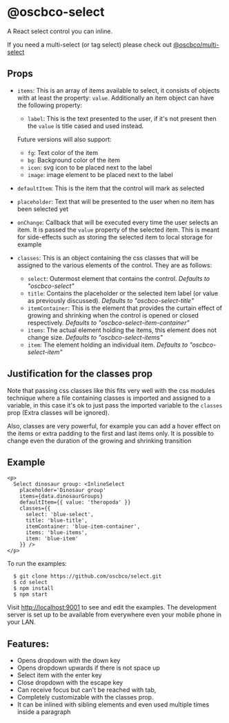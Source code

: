 # @oscbco-select

A React select control you can inline.

If you need a multi-select (or tag select) please check out [@oscbco/multi-select](https://github.com/oscbco/multi-select)

## Props
- `items`: This is an array of items available to select, it consists of objects with at least the property: `value`.
Additionally an item object can have the following property:

  - `label`: This is the text presented to the user, if it's not present then the `value` is title cased and used instead.

  Future versions will also support:
    - `fg`: Text color of the item
    - `bg`: Background color of the item
    - `icon`: svg icon to be placed next to the label
    - `image`: image element to be placed next to the label

- `defaultItem`: This is the item that the control will mark as selected

- `placeholder`: Text that will be presented to the user when no item has been selected yet

- `onChange`: Callback that will be executed every time the user selects an item. It is passed the `value` property of the selected item. This is meant for side-effects such as storing the selected item to local storage for example

- `classes`: This is an object containing the css classes that will be assigned to the various elements of the control. They are as follows:
  - `select`: Outermost element that contains the control. *Defaults to "oscbco-select"*
  - `title`: Contains the placeholder or the selected item label (or value as previously discussed). *Defaults to "oscbco-select-title"*
  - `itemContainer`: This is the element that provides the curtain effect of growing and shrinking when the control is opened or closed respectively. *Defaults to "oscbco-select-item-container"*
  - `items`: The actual element holding the items, this element does not change size. *Defaults to "oscbco-select-items"*
  - `item`: The element holding an individual item. *Defaults to "oscbco-select-item"*

## Justification for the classes prop
Note that passing css classes like this fits very well with the css modules technique where a file containing classes is imported and assigned to a variable, in this case it's ok to just pass the imported variable to the `classes` prop (Extra classes will be ignored).

Also, classes are very powerful, for example you can add a hover effect on the items or extra padding to the first and last items only. It is possible to change even the duration of the growing and shrinking transition


## Example

```JS
<p>
  Select dinosaur group: <InlineSelect
    placeholder='Dinosaur group'
    items={data.dinosaurGroups}
    defaultItem={{ value: 'theropoda' }}
    classes={{
      select: 'blue-select',
      title: 'blue-title',
      itemContainer: 'blue-item-container',
      items: 'blue-items',
      item: 'blue-item'
    }} />
</p>
```
To run the examples:

      $ git clone https://github.com/oscbco/select.git
      $ cd select
      $ npm install
      $ npm start

  Visit [http://localhost:9001](http://localhost:9001) to see and edit the examples. The development server is set up to be available from everywhere even your mobile phone in your LAN.

## Features:
- Opens dropdown with the down key
- Opens dropdown upwards if there is not space up
- Select item with the enter key
- Close dropdown with the escape key
- Can receive focus but can't be reached with tab,
- Completely customizable with the classes prop.
- It can be inlined with sibling elements and even used multiple times inside a paragraph
